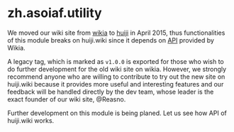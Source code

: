 # zh.asoiaf.utility
We moved our wiki site from [wikia](http://zh.asoiaf.wikia.com "wikia") to [huiji](http://asoiaf.huiji.wiki "huiji") in April 2015, thus functionalities of this module breaks on huiji.wiki since it depends on [API](http://zh.asoiaf.wikia.com/api/v1 "Wikia API") provided by Wikia. 

A legacy tag, which is marked as `v1.0.0` is exported for those who wish to do further development for the old wiki site on wikia. However, we strongly recommend anyone who are willing to contribute to try out the new site on huiji.wiki because it provides more useful and interesting features and our feedback will be handled directly by the dev team, whose leader is the exact founder of our wiki site, @Reasno. 

Further development on this module is being planed. Let us see how API of huiji.wiki works. 